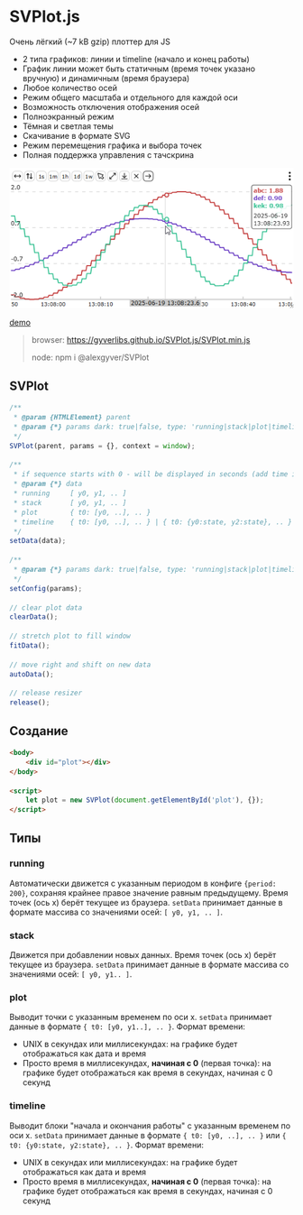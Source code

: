 # SVPlot.js
Очень лёгкий (~7 kB gzip) плоттер для JS
- 2 типа графиков: линии и timeline (начало и конец работы)
- График линии может быть статичным (время точек указано вручную) и динамичным (время браузера)
- Любое количество осей
- Режим общего масштаба и отдельного для каждой оси
- Возможность отключения отображения осей
- Полноэкранный режим
- Тёмная и светлая темы
- Скачивание в формате SVG
- Режим перемещения графика и выбора точек
- Полная поддержка управления с тачскрина

![svplot](/svplot.png)

[demo](https://gyverlibs.github.io/SVPlot.js/test/)

> browser: https://gyverlibs.github.io/SVPlot.js/SVPlot.min.js
> 
> node: npm i @alexgyver/SVPlot

## SVPlot
```js
/**
 * @param {HTMLElement} parent 
 * @param {*} params dark: true|false, type: 'running|stack|plot|timeline', labels: [''], period: 200
 */
SVPlot(parent, params = {}, context = window);

/**
 * if sequence starts with 0 - will be displayed in seconds (add time in ms). If not 0 - unix date-time mode (add time in sec or ms)
 * @param {*} data 
 * running     [ y0, y1, .. ]
 * stack       [ y0, y1, .. ]
 * plot        { t0: [y0, ..], .. }
 * timeline    { t0: [y0, ..], .. } | { t0: {y0:state, y2:state}, .. }
 */
setData(data);

/**
 * @param {*} params dark: true|false, type: 'running|stack|plot|timeline', labels: [''], period: 200
 */
setConfig(params);

// clear plot data
clearData();

// stretch plot to fill window
fitData();

// move right and shift on new data
autoData();

// release resizer
release();
```

## Создание
```html
<body>
    <div id="plot"></div>
</body>

<script>
    let plot = new SVPlot(document.getElementById('plot'), {});
</script>
```

## Типы
### running
Автоматически движется с указанным периодом в конфиге `{period: 200}`, сохраняя крайнее правое значение равным предыдущему. Время точек (ось x) берёт текущее из браузера. `setData` принимает данные в формате массива со значениями осей: `[ y0, y1, .. ]`.

### stack
Движется при добавлении новых данных. Время точек (ось x) берёт текущее из браузера. `setData` принимает данные в формате массива со значениями осей: `[ y0, y1.. ]`.

### plot
Выводит точки с указанным временем по оси x. `setData` принимает данные в формате `{ t0: [y0, y1..], .. }`. Формат времени:

- UNIX в секундах или миллисекундах: на графике будет отображаться как дата и время
- Просто время в миллисекундах, **начиная с 0** (первая точка): на графике будет отображаться как время в секундах, начиная с 0 секунд

### timeline
Выводит блоки "начала и окончания работы" с указанным временем по оси x. `setData` принимает данные в формате `{ t0: [y0, ..], .. }` или `{ t0: {y0:state, y2:state}, .. }`. Формат времени:

- UNIX в секундах или миллисекундах: на графике будет отображаться как дата и время
- Просто время в миллисекундах, **начиная с 0** (первая точка): на графике будет отображаться как время в секундах, начиная с 0 секунд